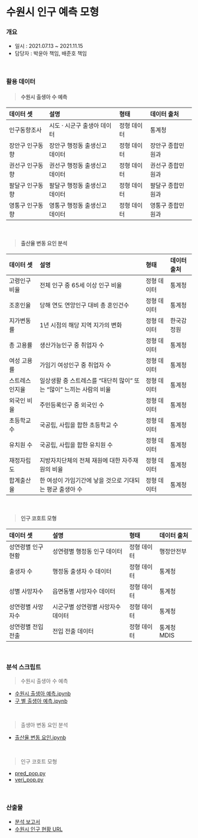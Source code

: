 # 수원시 인구 예측 모형
### 개요
- 일시 : 2021.07.13 ~ 2021.11.15
- 담당자 : 박윤아 책임, 배준호 책임
</br> 

### 활용 데이터
> #### 수원시 출생아 수 예측
| 데이터 셋             | 설명 | 형태 | 데이터 출처      |
| :-------------------- | :---- | :---------- | :--------------- |
| 인구동향조사 | 시도 · 시군구 출생아 데이터 | 정형 데이터 | 통계청 |
| 장안구 인구동향 | 장안구 행정동 출생신고 데이터 | 정형 데이터 | 장안구 종합민원과 |
| 권선구 인구동향 | 권선구 행정동 출생신고 데이터 | 정형 데이터 | 권선구 종합민원과 |
| 팔달구 인구동향 | 팔달구 행정동 출생신고 데이터 | 정형 데이터 | 팔달구 종합민원과 |
| 영통구 인구동향 | 영통구 행정동 출생신고 데이터 | 정형 데이터 | 영통구 종합민원과 |

</br>

> #### 출산율 변동 요인 분석
| 데이터 셋             | 설명 | 형태 | 데이터 출처      |
| :-------------------- | :---- | :---------- | :--------------- |
| 고령인구비율 | 전체 인구 중 65세 이상 인구 비율 | 정형 데이터 | 통계청 |
| 조혼인율 |당해 연도 연앙인구 대비 총 혼인건수 | 정형 데이터 | 통계청 |
| 지가변동률 | 1년 시점의 해당 지역 지가의 변화 | 정형 데이터 | 한국감정원 |
| 총 고용률 | 생산가능인구 중 취업자 수 | 정형 데이터 | 통계청 |
| 여성 고용률 | 가임기 여성인구 중 취업자 수 | 정형 데이터 | 통계청 |
| 스트레스 인지율 | 일상생활 중 스트레스를 “대단히 많이” 또는 “많이” 느끼는 사람의 비율 | 정형 데이터 | 통계청 |
| 외국인 비율 | 주민등록인구 중 외국인 수 | 정형 데이터 | 통계청 |
| 초등학교 수 | 국공립, 사립을 합한 초등학교 수  | 정형 데이터 | 통계청 |
| 유치원 수 | 국공립, 사립을 합한 유치원 수 | 정형 데이터 | 통계청 |
| 재정자립도 | 지방자치단체의 전체 재원에 대한 자주재원의 비율 | 정형 데이터 | 통계청 |
| 합계출산율 | 한 여성이 가임기간에 낳을 것으로 기대되는 평균 출생아 수 | 정형 데이터 | 통계청 |

</br>

> #### 인구 코호트 모형
| 데이터 셋             | 설명 | 형태 | 데이터 출처      |
| :-------------------- | :---- | :---------- | :--------------- |
| 성연령별 인구현황 | 성연령별 행정동 인구 데이터 | 정형 데이터 | 행정안전부 |
| 출생자 수 | 행정동 출생자 수 데이터 | 정형 데이터 | 통계청 |
| 성별 사망자수 | 읍면동별 사망자수 데이터 | 정형 데이터 | 통계청 |
| 성연령별 사망자수 | 시군구별 성연령별 사망자수 데이터 | 정형 데이터 | 통계청 |
| 성연령별 전입전출 | 전입 전출 데이터 | 정형 데이터 | 통계청 MDIS |
</br>

### 분석 스크립트
> 수원시 출생아 수 예측
- [수원시 출생아 예측.ipynb](https://github.com/juunho/Suwon-2021/blob/21625d08487ab6e6978463ada677fccefa5666df/Data%20Analytics/2.%20%EC%88%98%EC%9B%90%EC%8B%9C%20%EC%9D%B8%EA%B5%AC%20%EC%98%88%EC%B8%A1%20%EB%AA%A8%ED%98%95/%EC%88%98%EC%9B%90%EC%8B%9C%20%EC%B6%9C%EC%83%9D%EC%95%84%20%EC%98%88%EC%B8%A1.ipynb)
- [구 별 출생아 예측.ipynb](https://github.com/juunho/Suwon-2021/blob/21625d08487ab6e6978463ada677fccefa5666df/Data%20Analytics/2.%20%EC%88%98%EC%9B%90%EC%8B%9C%20%EC%9D%B8%EA%B5%AC%20%EC%98%88%EC%B8%A1%20%EB%AA%A8%ED%98%95/%EA%B5%AC%20%EB%B3%84%20%EC%B6%9C%EC%83%9D%EC%95%84%20%EC%98%88%EC%B8%A1.ipynb)

</br>

> 출생아 변동 요인 분석
- [출산율 변동 요인.ipynb](https://github.com/juunho/Suwon-2021/blob/21625d08487ab6e6978463ada677fccefa5666df/Data%20Analytics/2.%20%EC%88%98%EC%9B%90%EC%8B%9C%20%EC%9D%B8%EA%B5%AC%20%EC%98%88%EC%B8%A1%20%EB%AA%A8%ED%98%95/%EC%B6%9C%EC%82%B0%EC%9C%A8%20%EB%B3%80%EB%8F%99%20%EC%9A%94%EC%9D%B8.ipynb)

</br>

> 인구 코호트 모형
- [pred_pop.py](https://github.com/juunho/Suwon-2021/blob/21625d08487ab6e6978463ada677fccefa5666df/Data%20Analytics/2.%20%EC%88%98%EC%9B%90%EC%8B%9C%20%EC%9D%B8%EA%B5%AC%20%EC%98%88%EC%B8%A1%20%EB%AA%A8%ED%98%95/pred_pop.py)
- [veri_pop.py](https://github.com/juunho/Suwon-2021/blob/21625d08487ab6e6978463ada677fccefa5666df/Data%20Analytics/2.%20%EC%88%98%EC%9B%90%EC%8B%9C%20%EC%9D%B8%EA%B5%AC%20%EC%98%88%EC%B8%A1%20%EB%AA%A8%ED%98%95/pred_pop.py)


</br>

### 산출물
- [분석 보고서]()
- [수원시 인구 현황 URL]()

	
	
